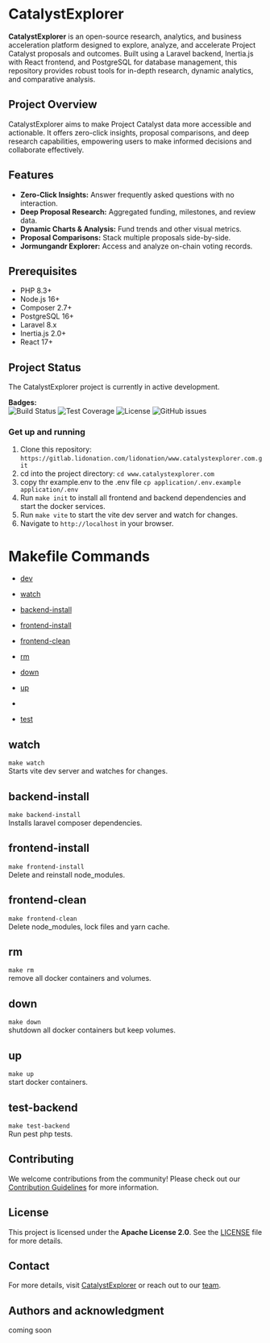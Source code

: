 # CatalystExplorer

**CatalystExplorer** is an open-source research, analytics, and business acceleration platform designed to explore, analyze, and accelerate Project Catalyst proposals and outcomes. Built using a Laravel backend, Inertia.js with React frontend, and PostgreSQL for database management, this repository provides robust tools for in-depth research, dynamic analytics, and comparative analysis.

## Project Overview
CatalystExplorer aims to make Project Catalyst data more accessible and actionable. It offers zero-click insights, proposal comparisons, and deep research capabilities, empowering users to make informed decisions and collaborate effectively.

## Features
- **Zero-Click Insights:** Answer frequently asked questions with no interaction.
- **Deep Proposal Research:** Aggregated funding, milestones, and review data.
- **Dynamic Charts & Analysis:** Fund trends and other visual metrics.
- **Proposal Comparisons:** Stack multiple proposals side-by-side.
- **Jormungandr Explorer:** Access and analyze on-chain voting records.

## Prerequisites
- PHP 8.3+
- Node.js 16+
- Composer 2.7+
- PostgreSQL 16+
- Laravel 8.x
- Inertia.js 2.0+
- React 17+

## Project Status
The CatalystExplorer project is currently in active development. 

**Badges:**  
![Build Status](https://img.shields.io/github/actions/workflow/status/your-organization/catalystexplorer/ci.yml?branch=main)
![Test Coverage](https://img.shields.io/codecov/c/github/your-organization/catalystexplorer)
![License](https://img.shields.io/badge/license-Apache%202.0-blue)
![GitHub issues](https://img.shields.io/github/issues/your-organization/catalystexplorer)



### Get up and running
1) Clone this repository: `https://gitlab.lidonation.com/lidonation/www.catalystexplorer.com.git`    
2) cd into the project directory: `cd www.catalystexplorer.com`  
2) copy thr example.env to the .env file `cp application/.env.example application/.env`
4) Run `make init` to install all frontend and backend dependencies and start the docker services.
5) Run `make vite` to start the vite dev server and watch for changes.
7) Navigate to `http://localhost` in your browser.         


# Makefile Commands
* [dev](#dev)

* [watch](#watch)

* [backend-install](#backend-install)

* [frontend-install](#frontend-install)

* [frontend-clean](#frontend-clean)

* [rm](#rm)
 
* [down](#down)

* [up](#up)
* 
* [test](#test)


## watch
`make watch`  
Starts vite dev server and watches for changes.

## backend-install
`make backend-install`  
Installs laravel composer dependencies.

## frontend-install
`make frontend-install`  
Delete and reinstall node_modules.

## frontend-clean
`make frontend-clean`  
Delete node_modules, lock files and yarn cache.

## rm
`make rm`  
remove all docker containers and volumes.

## down
`make down`  
shutdown all docker containers but keep volumes.

## up
`make up`  
start docker containers.


## test-backend
`make test-backend`  
Run pest php tests.


## Contributing
We welcome contributions from the community! Please check out our [Contribution Guidelines](CONTRIBUTING.md) for more information.

## License
This project is licensed under the **Apache License 2.0**. See the [LICENSE](LICENSE.md) file for more details.

## Contact
For more details, visit [CatalystExplorer](https://www.catalystexplorer.com) or reach out to our [team](https://www.lidonation.com).

## Authors and acknowledgment
coming soon